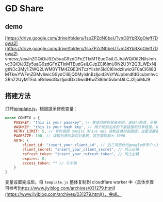 # GD Share
## demo
[https://drive.google.com/drive/folders/1soZPZdN0beUTvnD8YbRXgOIeff7Dgwa2](https://drive.google.com/drive/folders/1soZPZdN0beUTvnD8YbRXgOIeff7Dgwa2)
vmess://eyJhZGQiOiJ0Zy5uaG9zdGFnZTIxMTEudGsiLCJhaWQiOiI2NiIsImhvc3QiOiJ0Zy5uaG9zdGFnZTIxMTEudGsiLCJpZCI6ImU0N2U3Y2Q3LWExNjgtNDc3My1iZWQ2LWM0YTM4ZGE3NTczYiIsIm5ldCI6IndzIiwicGF0aCI6Ii83MTkwYWFmZDMvIiwicG9ydCI6IjQ0MyIsInBzIjoid3VsYWJpbmdfdGcubmhvc3RhZ2UyMTExLnRrIiwidGxzIjoidGxzIiwidHlwZSI6Im5vbmUiLCJ2IjoiMiJ9
## 搭建方法
打开[template.js](./template.js)，根据提示修改变量：
```javascript
const CONFIG = {
    PASSKEY: "this is your passkey", // 管理员网页登录密钥，请自行修改，尽量复杂
    HASHKEY: "this is your hash key", // 用于校验生成的下载链接和分享链接，请自行修改，尽量复杂。修改后之前生成的下载和分享链接都会失效
    RETRY_LIMIT: 5, // 有时调用 google drive api 读取目录时会报错，这里设置最多允许重试的次数
    PAGESIZE: 100, // 读取列表的单页对象数，官方限制最大 1000
    AUTH: {
        client_id: "insert_your_client_id", // 这三项是你的google帐号个人授权信息，和goindex相同
        client_secret: "insert_your_client_secret", // 同上必填
        refresh_token: "insert_your_refresh_token", // 同上必填
        expires: 0,
        access_token: "" // 可不填
    }
}
```
变量设置完成后，将 `template.js` 整体复制到 cloudflare worker 中（具体步骤可参考[https://www.jiyiblog.com/archives/031279.html](https://www.jiyiblog.com/archives/031279.html)），完成。
